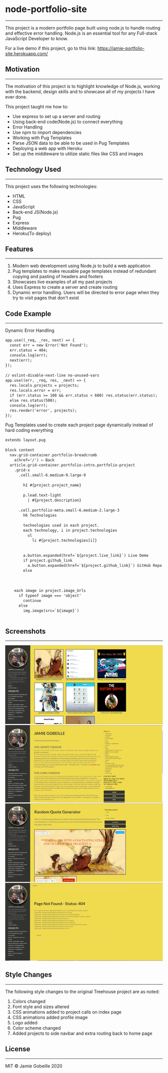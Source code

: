 # node-portfolio-site

---

This project is a modern portfolio page built using node.js to handle routing and effective error handling. Node.js is an essential tool for any Full-stack JavaScript Developer to know.

For a live demo if this project, go to this link: https://jamie-portfolio-site.herokuapp.com/

## Motivation

---

The motivation of this project is to highlight knowledge of Node.js, working with the backend, design skills and to showcase all of my projects I have ever done.

This project taught me how to:

- Use express to set up a server and routing
- Using back-end code(Node.js) to connect everything
- Error Handling
- Use npm to import dependencies
- Working with Pug Templates
- Parse JSON data to be able to be used in Pug Templates
- Deploying a web app with Heroku
- Set up the middleware to utilize static files like CSS and images

## Technology Used

---

This project uses the following technologies:

- HTML
- CSS
- JavaScript
- Back-end JS(Node.js)
- Pug
- Express
- Middleware
- Heroku(To deploy)

## Features

---

1. Modern web development using Node.js to build a web application
2. Pug templates to make reusable page templates instead of redundant copying and pasting of headers and footers
3. Showcases live examples of all my past projects
4. Uses Express to create a server and create routing
5. Dynamic error handling. Users will be directed to error page when they try to visit pages that don't exist

## Code Example

---

Dynamic Error Handling

```
app.use((_req, _res, next) => {
  const err = new Error('Not Found');
  err.status = 404;
  console.log(err);
  next(err);
});

// eslint-disable-next-line no-unused-vars
app.use((err, _req, res, _next) => {
  res.locals.projects = projects;
  res.locals.error = err;
  if (err.status >= 100 && err.status < 600) res.status(err.status);
  else res.status(500);
  console.log(err);
  res.render('error', projects);
});
```

Pug Templates used to create each project page dynamically instead of hard coding everything

```
extends layout.pug

block content
  nav.grid-container.portfolio-breadcrumb
    a(href='/') ← Back
  article.grid-container.portfolio-intro.portfolio-project
    .grid-x
      .cell.small-6.medium-9.large-9

        h1 #{project.project_name}

        p.lead.text-light
          | #{project.description}

      .cell.portfolio-meta.small-6.medium-2.large-3
        h6 Technologies

        technologies used in each project.
        each technology, i in project.technologies
          ul
            li #{project.technologies[i]}


        a.button.expanded(href=`${project.live_link}`) Live Demo
        if project.github_link
          a.button.expanded(href=`${project.github_link}`) GitHub Repo
        else



    each image in project.image_Urls
      if typeof image === 'object'
        continue
      else
        img.image(src=`${image}`)


```

## Screenshots

---

![Image description](public/images/portfolio-image-1.png)
![Image description](public/images/portfolio-image-2.png)
![Image description](public/images/portfolio-image-3.png)
![Image description](public/images/portfolio-image-4.png)

## Style Changes

---

The following style changes to the original Treehouse project are as noted:

1. Colors changed
2. Font style and sizes altered
3. CSS animations added to project calls on index page
4. CSS animations added profile image
5. Logo added
6. Color scheme changed
7. Added projects to side navbar and extra routing back to home page

## License

---

MIT © Jamie Gobeille 2020

